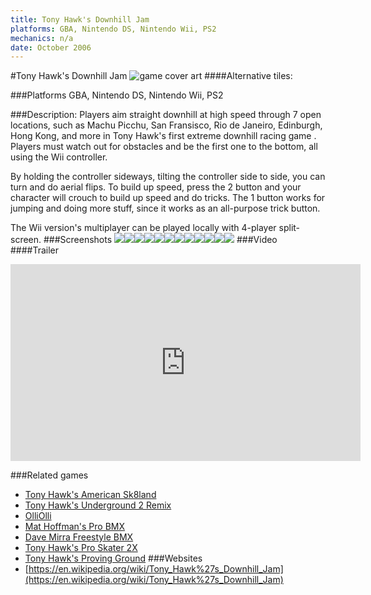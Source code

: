 ```yaml
---
title: Tony Hawk's Downhill Jam
platforms: GBA, Nintendo DS, Nintendo Wii, PS2
mechanics: n/a
date: October 2006
---
```

#Tony Hawk's Downhill Jam
![game cover art](//images.igdb.com/igdb/image/upload/t_cover_big/dy0hdfvncra4xnwicaui.jpg "Logo Title Text 1")
####Alternative tiles:

###Platforms
GBA, Nintendo DS, Nintendo Wii, PS2

###Description:
Players aim straight downhill at high speed through 7 open locations, such as Machu Picchu, San Fransisco, Rio de Janeiro, Edinburgh, Hong Kong, and more in Tony Hawk's first extreme downhill racing game . Players must watch out for obstacles and be the first one to the bottom, all using the Wii controller. 
 
By holding the controller sideways, tilting the controller side to side, you can turn and do aerial flips. To build up speed, press the 2 button and your character will crouch to build up speed and do tricks. The 1 button works for jumping and doing more stuff, since it works as an all-purpose trick button. 
 
The Wii version's multiplayer can be played locally with 4-player split-screen.
###Screenshots
<a target="_blank" href="//images.igdb.com/igdb/image/upload/t_cover_big/i8frfhzsnns6imo0jv8t.jpg"><img src="//images.igdb.com/igdb/image/upload/t_thumb/i8frfhzsnns6imo0jv8t.jpg"/></a><a target="_blank" href="//images.igdb.com/igdb/image/upload/t_cover_big/gcouplghtdjr9j8itxaw.jpg"><img src="//images.igdb.com/igdb/image/upload/t_thumb/gcouplghtdjr9j8itxaw.jpg"/></a><a target="_blank" href="//images.igdb.com/igdb/image/upload/t_cover_big/tlbsrrgapfww5ytubjbf.jpg"><img src="//images.igdb.com/igdb/image/upload/t_thumb/tlbsrrgapfww5ytubjbf.jpg"/></a><a target="_blank" href="//images.igdb.com/igdb/image/upload/t_cover_big/wblrnfh9nojz4f2tbgh9.jpg"><img src="//images.igdb.com/igdb/image/upload/t_thumb/wblrnfh9nojz4f2tbgh9.jpg"/></a><a target="_blank" href="//images.igdb.com/igdb/image/upload/t_cover_big/alwoxl7awcxea86j6ypj.jpg"><img src="//images.igdb.com/igdb/image/upload/t_thumb/alwoxl7awcxea86j6ypj.jpg"/></a><a target="_blank" href="//images.igdb.com/igdb/image/upload/t_cover_big/dfdqntxuee6dja8gzbui.jpg"><img src="//images.igdb.com/igdb/image/upload/t_thumb/dfdqntxuee6dja8gzbui.jpg"/></a><a target="_blank" href="//images.igdb.com/igdb/image/upload/t_cover_big/exe6huqfgfsbzqepfouk.jpg"><img src="//images.igdb.com/igdb/image/upload/t_thumb/exe6huqfgfsbzqepfouk.jpg"/></a><a target="_blank" href="//images.igdb.com/igdb/image/upload/t_cover_big/xjmvzwixwvjuvquibt95.jpg"><img src="//images.igdb.com/igdb/image/upload/t_thumb/xjmvzwixwvjuvquibt95.jpg"/></a><a target="_blank" href="//images.igdb.com/igdb/image/upload/t_cover_big/nilow7q22js9nqp7zz47.jpg"><img src="//images.igdb.com/igdb/image/upload/t_thumb/nilow7q22js9nqp7zz47.jpg"/></a><a target="_blank" href="//images.igdb.com/igdb/image/upload/t_cover_big/devjdsuuyw55wpxzmv9a.jpg"><img src="//images.igdb.com/igdb/image/upload/t_thumb/devjdsuuyw55wpxzmv9a.jpg"/></a><a target="_blank" href="//images.igdb.com/igdb/image/upload/t_cover_big/jwpxwkpywk7zbskuvdhr.jpg"><img src="//images.igdb.com/igdb/image/upload/t_thumb/jwpxwkpywk7zbskuvdhr.jpg"/></a><a target="_blank" href="//images.igdb.com/igdb/image/upload/t_cover_big/vduaiwno3udg5iwzzier.jpg"><img src="//images.igdb.com/igdb/image/upload/t_thumb/vduaiwno3udg5iwzzier.jpg"/></a>
###Video
####Trailer

<iframe width="560" height="315" src="https://www.youtube.com/embed/2CZOjTzp4J4" frameborder="0" allowfullscreen></iframe>

###Related games
* [Tony Hawk's American Sk8land](/games/tony-hawk-s-american-sk8land-6643/)
* [Tony Hawk's Underground 2 Remix](/games/tony-hawks-underground-2-remix-22311/)
* [OlliOlli](/games/olliolli-7768/)
* [Mat Hoffman's Pro BMX](/games/mat-hoffman-s-pro-bmx-3994/)
* [Dave Mirra Freestyle BMX](/games/dave-mirra-freestyle-bmx-26012/)
* [Tony Hawk's Pro Skater 2X](/games/tony-hawks-pro-skater-2x-47325/)
* [Tony Hawk's Proving Ground](/games/tony-hawk-s-proving-ground-2700/)
###Websites
* [https://en.wikipedia.org/wiki/Tony_Hawk%27s_Downhill_Jam](https://en.wikipedia.org/wiki/Tony_Hawk%27s_Downhill_Jam)
